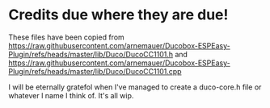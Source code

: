 # Credits due where they are due!
These files have been copied from
https://raw.githubusercontent.com/arnemauer/Ducobox-ESPEasy-Plugin/refs/heads/master/lib/Duco/DucoCC1101.h
and
https://raw.githubusercontent.com/arnemauer/Ducobox-ESPEasy-Plugin/refs/heads/master/lib/Duco/DucoCC1101.cpp

I will be eternally gratefol when I've managed to create a duco-core.h file or whatever I name I think of. It's all wip.
